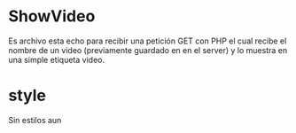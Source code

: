 # ShowVideo
Es archivo esta echo para recibir una petición GET con PHP el cual recibe el nombre de un video (previamente guardado en en el server) y lo muestra en una simple etiqueta video.

# style
Sin estilos aun